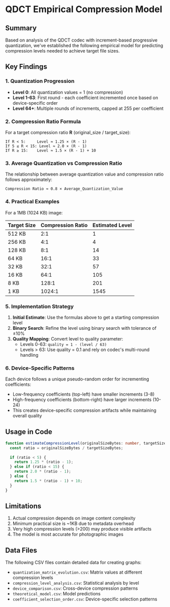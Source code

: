 # QDCT Empirical Compression Model

## Summary

Based on analysis of the QDCT codec with increment-based progressive quantization, we've established the following empirical model for predicting compression levels needed to achieve target file sizes.

## Key Findings

### 1. Quantization Progression
- **Level 0**: All quantization values = 1 (no compression)
- **Level 1-63**: First round - each coefficient incremented once based on device-specific order
- **Level 64+**: Multiple rounds of increments, capped at 255 per coefficient

### 2. Compression Ratio Formula

For a target compression ratio **R** (original_size / target_size):

```
If R < 5:     Level ≈ 1.25 × (R - 1)
If 5 ≤ R < 15: Level ≈ 2.0 × (R - 1)  
If R ≥ 15:    Level ≈ 1.5 × (R - 1) + 10
```

### 3. Average Quantization vs Compression Ratio

The relationship between average quantization value and compression ratio follows approximately:

```
Compression Ratio ≈ 0.8 × Average_Quantization_Value
```

### 4. Practical Examples

For a 1MB (1024 KB) image:

| Target Size | Compression Ratio | Estimated Level |
|------------|------------------|-----------------|
| 512 KB     | 2:1              | 1               |
| 256 KB     | 4:1              | 4               |
| 128 KB     | 8:1              | 14              |
| 64 KB      | 16:1             | 33              |
| 32 KB      | 32:1             | 57              |
| 16 KB      | 64:1             | 105             |
| 8 KB       | 128:1            | 201             |
| 1 KB       | 1024:1           | 1545            |

### 5. Implementation Strategy

1. **Initial Estimate**: Use the formulas above to get a starting compression level
2. **Binary Search**: Refine the level using binary search with tolerance of ±10%
3. **Quality Mapping**: Convert level to quality parameter:
   - Levels 0-63: `quality = 1 - (level / 63)`
   - Levels > 63: Use quality = 0.1 and rely on codec's multi-round handling

### 6. Device-Specific Patterns

Each device follows a unique pseudo-random order for incrementing coefficients:
- Low-frequency coefficients (top-left) have smaller increments (3-8)
- High-frequency coefficients (bottom-right) have larger increments (10-24)
- This creates device-specific compression artifacts while maintaining overall quality

## Usage in Code

```typescript
function estimateCompressionLevel(originalSizeBytes: number, targetSizeBytes: number): number {
  const ratio = originalSizeBytes / targetSizeBytes;
  
  if (ratio < 5) {
    return 1.25 * (ratio - 1);
  } else if (ratio < 15) {
    return 2.0 * (ratio - 1);
  } else {
    return 1.5 * (ratio - 1) + 10;
  }
}
```

## Limitations

1. Actual compression depends on image content complexity
2. Minimum practical size is ~1KB due to metadata overhead
3. Very high compression levels (>200) may produce visible artifacts
4. The model is most accurate for photographic images

## Data Files

The following CSV files contain detailed data for creating graphs:
- `quantization_matrix_evolution.csv`: Matrix values at different compression levels
- `compression_level_analysis.csv`: Statistical analysis by level
- `device_comparison.csv`: Cross-device compression patterns
- `theoretical_model.csv`: Model predictions
- `coefficient_selection_order.csv`: Device-specific selection patterns